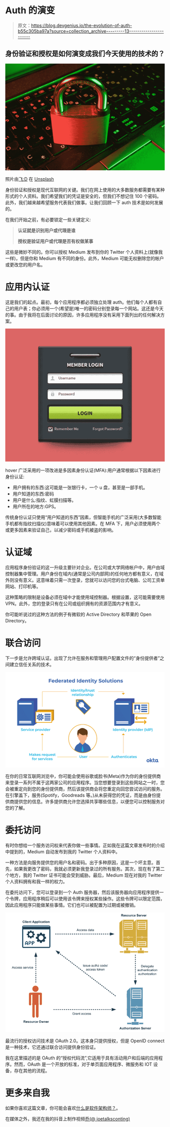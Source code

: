 # Auth 的演变

> 原文：<https://blog.devgenius.io/the-evolution-of-auth-b55c305ba97a?source=collection_archive---------13----------------------->

## 身份验证和授权是如何演变成我们今天使用的技术的？

![](img/1e035803f6e7e418be3ba1ba052029eb.png)

照片由[飞:D](https://unsplash.com/@flyd2069?utm_source=medium&utm_medium=referral) 在 [Unsplash](https://unsplash.com?utm_source=medium&utm_medium=referral)

身份验证和授权是现代互联网的关键。我们在网上使用的大多数服务都需要有某种形式的个人资料。我们希望我们的凭证是安全的，但我们不想记住 100 个密码。此外，我们越来越希望服务代表我们做事。让我们回顾一下 auth 技术是如何发展的。

在我们开始之前，有必要锁定一些关键定义:

> **认证就是识别用户或代理是谁**
> 
> **授权是验证用户或代理是否有权做某事**

这些是微妙不同的。你可以授权 Medium 发布到你的 Twitter 个人资料上(就像我一样)，但是你和 Medium 有不同的身份。此外，Medium 可能无权删除您的帐户或更改您的用户名。

# **应用内认证**

这是我们的起点。最初，每个应用程序都必须独立处理 auth。他们每个人都有自己的用户表；你必须用一个(希望是)唯一的密码分别登录每一个网站。这还是今天的事。由于我将在后面讨论的原因，许多应用程序没有采用下面列出的任何解决方案。

![](img/ee7f4b12b819aa0f49d9017de243f703.png)

hover 广泛采用的一项改进是多因素身份认证(MFA):用户通常根据以下因素进行身份认证:

*   用户拥有的东西:这可能是一张银行卡，一个 u 盘，甚至是一部手机。
*   用户知道的东西:密码
*   用户是什么:指纹、虹膜扫描等。
*   用户所在的地方:GPS。

传统身份认证只使用“用户知道的东西”因素，但智能手机的广泛采用(大多数智能手机都有指纹扫描仪)意味着可以使用其他因素。在 MFA 下，用户必须使用两个或更多因素来验证自己，以减少密码或手机被盗的影响。

# 认证域

应用程序身份验证的这一升级主要针对企业。在公司或大学网络帐户中，用户由域控制器集中管理。用户身份在域内(通常是公司内部网)的任何地方都有意义，在域外则没有意义。这意味着只需一次登录，您就可以访问您的台式电脑、公司工资单网站、打印机等。

这种策略的限制是设备必须在域中才能使用域控制器。根据设置，这可能需要使用 VPN。此外，您的登录只有在公司或组织拥有的资源范围内才有意义。

你可能听说过的这种方法的例子有微软的 Active Directory 和苹果的 Open Directory。

# 联合访问

下一步是允许跨域认证。出现了允许在服务和管理用户配置文件的“身份提供者”之间建立信任关系的技术。

![](img/9c120401b29bf87196fa7148f4bc64d7.png)

在你的日常互联网浏览中，你可能会使用谷歌或脸书(Meta)作为你的身份提供商来登录一系列不属于这两家公司的应用程序。当您想要登录到这些网站之一时，您会被重定向到您的身份提供商，然后该提供商会将您重定向回您尝试访问的服务。在引擎盖下，服务(Spotify，Goodreads 等。)从未获得您的凭证，而是由身份提供商提供您的信息。许多提供商允许您选择共享哪些信息，以便您可以控制服务对您的了解。

# 委托访问

有时你想给一个服务访问权来代表你做一些事情。正如我在这篇文章发布时的介绍中提到的，Medium 自动发布到我的 Twitter 个人资料中。

一种方法是向服务提供您的用户名和密码。出于多种原因，这是一个坏主意。首先，如果我更改了密码，我就必须更新我登录过的所有服务。其次，现在有了第二个地方，我的 Twitter 证书可能会受到威胁。最后，Medium 现在对我的 Twitter 个人资料拥有和我一样的权力。

在委托访问下，您可以登录到一个 Auth 服务器，然后该服务器向应用程序提供一个令牌，应用程序稍后可以使用该令牌来授权某些操作。这些令牌可以限定范围，因此应用程序只能做某些事情。它们也可以被配置为过期或被撤销。

![](img/54d37dc6fdd8603bc4bbd64efab9ae18.png)

最流行的授权访问技术是 OAuth 2.0。这本身只提供授权，但是 OpenID connect 是一种技术，它还通过联合访问提供身份验证。

我在这里描述的是 OAuth 的“授权代码流”,它适用于具有活动用户和后端的应用程序。然而，OAuth 是一个开放的标准，对于单页面应用程序、微服务和 IOT 设备，存在其他的流程。

# 更多来自我

如果你喜欢这篇文章，你可能会喜欢[什么是软件架构师？](/what-is-a-software-architect-5f1e441cdb2f)。

在媒体之外，我还在我的抖音上制作视频[乔(@ joetalksconting)](https://www.tiktok.com/@joetalkscomputing?)